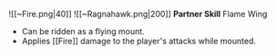 
![[~Fire.png|40]]
![[~Ragnahawk.png|200]]
**Partner Skill**
Flame Wing
- Can be ridden as a flying mount.
- Applies [[Fire]] damage to the player's attacks while mounted.